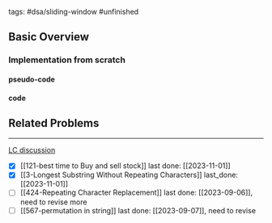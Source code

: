 tags: #dsa/sliding-window #unfinished 
## Basic Overview

### Implementation from scratch
#### pseudo-code

#### code

## Related Problems
---
[LC discussion](https://leetcode.com/problems/frequency-of-the-most-frequent-element/solutions/1175088/C++-Maximum-Sliding-Window-Cheatsheet-Template/)

- [x] [[121-best time to Buy and sell stock]] last done: [[2023-11-01]]
- [x] [[3-Longest Substring Without Repeating Characters]] last_done: [[2023-11-01]]
- [ ] [[424-Repeating Character Replacement]] last done: [[2023-09-06]], need to revise more
- [ ] [[567-permutation in string]] last done: [[2023-09-07]], need to revise